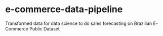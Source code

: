 # e-commerce-data-pipeline
Transformed data for data science to do sales forecasting on Brazilian E-Commerce Public Dataset
